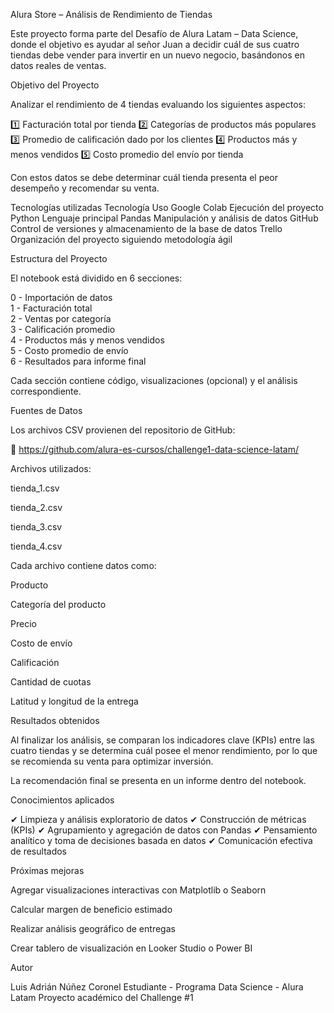  Alura Store – Análisis de Rendimiento de Tiendas

Este proyecto forma parte del Desafío de Alura Latam – Data Science, donde el objetivo es ayudar al señor Juan a decidir cuál de sus cuatro tiendas debe vender para invertir en un nuevo negocio, basándonos en datos reales de ventas.

 Objetivo del Proyecto

Analizar el rendimiento de 4 tiendas evaluando los siguientes aspectos:

1️⃣ Facturación total por tienda
2️⃣ Categorías de productos más populares
3️⃣ Promedio de calificación dado por los clientes
4️⃣ Productos más y menos vendidos
5️⃣ Costo promedio del envío por tienda

Con estos datos se debe determinar cuál tienda presenta el peor desempeño y recomendar su venta.

 Tecnologías utilizadas
Tecnología	Uso
Google Colab	Ejecución del proyecto
Python	Lenguaje principal
Pandas	Manipulación y análisis de datos
GitHub	Control de versiones y almacenamiento de la base de datos
Trello	Organización del proyecto siguiendo metodología ágil

 Estructura del Proyecto

El notebook está dividido en 6 secciones:

 0 - Importación de datos  
 1 - Facturación total  
 2 - Ventas por categoría  
 3 - Calificación promedio  
 4 - Productos más y menos vendidos  
 5 - Costo promedio de envío  
 6 - Resultados para informe final  


Cada sección contiene código, visualizaciones (opcional) y el análisis correspondiente.

 Fuentes de Datos

Los archivos CSV provienen del repositorio de GitHub:

🔗 https://github.com/alura-es-cursos/challenge1-data-science-latam/

Archivos utilizados:

tienda_1.csv

tienda_2.csv

tienda_3.csv

tienda_4.csv

Cada archivo contiene datos como:

Producto

Categoría del producto

Precio

Costo de envío

Calificación

Cantidad de cuotas

Latitud y longitud de la entrega

 Resultados obtenidos

Al finalizar los análisis, se comparan los indicadores clave (KPIs) entre las cuatro tiendas y se determina cuál posee el menor rendimiento, por lo que se recomienda su venta para optimizar inversión.

 La recomendación final se presenta en un informe dentro del notebook.

 Conocimientos aplicados

✔ Limpieza y análisis exploratorio de datos
✔ Construcción de métricas (KPIs)
✔ Agrupamiento y agregación de datos con Pandas
✔ Pensamiento analítico y toma de decisiones basada en datos
✔ Comunicación efectiva de resultados

 Próximas mejoras

Agregar visualizaciones interactivas con Matplotlib o Seaborn

Calcular margen de beneficio estimado

Realizar análisis geográfico de entregas

Crear tablero de visualización en Looker Studio o Power BI

 Autor

 Luis Adrián Núñez Coronel
 Estudiante - Programa Data Science - Alura Latam
 Proyecto académico del Challenge #1
